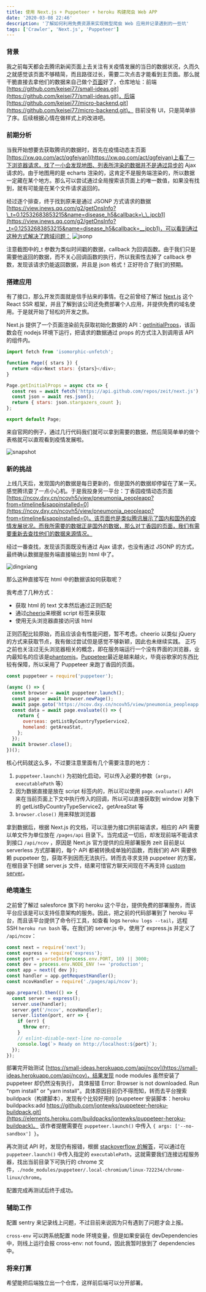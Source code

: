 ```yaml
---
title: 使用 Next.js + Puppeteer + heroku 构建爬虫 Web APP
date: '2020-03-08 22:46'
description: '了解如何利用免费资源来实现微型爬虫 Web 应用并记录遇到的一些坑'
tags: ['Crawler', 'Next.js', 'Puppeteer']
---
```


### 背景

我之前每天都会去腾讯新闻页面上去关注有关疫情发展的当日的数据状况，久而久之就感觉该页面不够精简，而且路径过长，需要二次点击才能看到主页面。那么就干脆直接去拿他们的数据来自己做个[页面](https://keisei.now.sh/)好了，仓库地址：前端[https://github.com/keisei77/small-ideas.git](https://github.com/keisei77/small-ideas.git)，后端[https://github.com/keisei77/micro-backend.git](https://github.com/keisei77/micro-backend.git)。
目前没有 UI，只是简单排了序。后续根据心情在做样式上的改进吧。

### 前期分析

当我开始想要去获取腾讯的数据时，首先在疫情动态主页面[https://xw.qq.com/act/qgfeiyan](https://xw.qq.com/act/qgfeiyan)上看了一下浏览器请求，找了一小会发现地图、列表所渲染的数据并不是通过异步的 Ajax 请求的。由于地图用的是 echarts 渲染的，这肯定不是服务端渲染的，所以数据一定藏在某个地方。那么可以尝试通过全局搜索该页面上的唯一数值，如果没有找到，就有可能是在某个文件请求返回的。

经过逐个排查，终于找到原来是通过 JSONP 方式请求的数据[https://view.inews.qq.com/g2/getOnsInfo?\_t=0.12532683853215&name=disease_h5&callback=\_\_jpcb1](https://view.inews.qq.com/g2/getOnsInfo?_t=0.12532683853215&name=disease_h5&callback=__jpcb1)，可以看到通过这种方式解决了跨域问题：
![jsonp](jsonp.png)

注意截图中的\_t 参数为类似时间戳的数据，callback 为回调函数。由于我们只是需要他返回的数据，而不关心回调函数的执行，所以我索性去掉了 callback 参数，发现该请求仍能返回数据，并且是 json 格式！正好符合了我们的预期。

### 搭建应用

有了接口，那么开发页面就是信手拈来的事情。在之前曾经了解过 [Next.js](https://nextjs.org/) 这个 React SSR 框架，并且了解到该公司还免费部署个人应用，并提供免费的域名使用。于是就开始了轻松的开发之旅。

Next.js 提供了一个页面渲染前先获取初始化数据的 API：[getInitialProps](https://nextjs.org/docs/api-reference/data-fetching/getInitialProps)，该函数会在 nodejs 环境下运行，把请求的数据通过 props 的方式注入到调用该 API 的组件内。

```javascript
import fetch from 'isomorphic-unfetch';

function Page({ stars }) {
  return <div>Next stars: {stars}</div>;
}

Page.getInitialProps = async ctx => {
  const res = await fetch('https://api.github.com/repos/zeit/next.js');
  const json = await res.json();
  return { stars: json.stargazers_count };
};

export default Page;
```

来自官网的例子，通过几行代码我们就可以拿到需要的数据，然后简简单单的做个表格就可以直观看到疫情发展啦。

![snapshot](snapshot.png)

### 新的挑战

上线几天后，发现国内的数据是每日更新的，但是国外的数据却停留在了某一天。感觉腾讯耍了一点小心机。于是我投身另一平台：丁香园疫情动态页面[https://ncov.dxy.cn/ncovh5/view/pneumonia_peopleapp?from=timeline&isappinstalled=0](https://ncov.dxy.cn/ncovh5/view/pneumonia_peopleapp?from=timeline&isappinstalled=0)。该页面也是类似腾讯展示了国内和国外的疫情发展状况。而我所需要的数据正是国外的数据，那么对丁香园的页面，我们有需要重新去查找他们的数据来源情况。

经过一番查找，发现该页面既没有通过 Ajax 请求，也没有通过 JSONP 的方式，最终确认数据是服务端直接输出到 html 中了。

![dingxiang](dingxiang.png)

那么这种直接写在 html 中的数据该如何获取呢？

我考虑了几种方式：

- 获取 html 的 text 文本然后通过正则匹配
- 通过[cheerio](https://github.com/cheeriojs/cheerio)来根据 script 标签来获取
- 使用无头浏览器直接访问该 html

正则匹配比较原始，而且应该会有性能问题，暂不考虑。cheerio 以类似 jQuery 的方式来获取节点，我有做过尝试但是感觉不够新颖，因此也未继续实践。
正巧之前也关注过无头浏览器相关的概念，即在服务端运行一个没有界面的浏览器，业内最知名的应该是[phantomjs](https://phantomjs.org/)。[Puppeteer](https://pptr.dev/)最近是越来越火，毕竟谷歌家的东西比较有保障，所以采用了 Puppeteer 来跑丁香园的页面。

```javascript
const puppeteer = require('puppeteer');

(async () => {
  const browser = await puppeteer.launch();
  const page = await browser.newPage();
  await page.goto('https://ncov.dxy.cn/ncovh5/view/pneumonia_peopleapp');
  const data = await page.evaluate(() => {
    return {
      overseas: getListByCountryTypeService2,
      homeland: getAreaStat,
    };
  });
  await browser.close();
})();
```

核心代码就这么多，不过要注意里面有几个需要注意的地方：

1. `puppeteer.launch()` 为初始化启动，可以传入必要的参数（`args`，`executablePath` 等）
2. 因为数据直接是放在 script 标签内的，所以可以使用 `page.evaluate()` API 来在当前页面上下文中执行传入的回调，所以可以直接获取到 window 对象下的 getListByCountryTypeService2，getAreaStat 等
3. `browser.close()` 用来释放浏览器

拿到数据后，根据 Next.js 的文档，可以注册为接口供前端请求，相应的 API 需要以单文件为单位放在 `/pages/api` 目录下。当完成这一切后，却发现前端不能请求到接口 `/api/ncov` ，原因是 Next.js 官方提供的应用部署服务 zeit 目前是以 serverless 方式部署的，每个 API 都被转换成单独的函数，而我们的 API 需要依赖 puppeteer 包，获取不到因而无法执行。转而去寻求支持 puppeteer 的方案，在根目录下创建 server.js 文件，结果可惜官方聊天间现在不再支持 [custom server](https://spectrum.chat/zeit/general/next-js-custom-server-now-v2-deployments~ebd1f14e-cacb-48cb-9df1-97b4ceca6b87?m=MTU2Nzk1NjI2ODY2NQ==)。

### 绝境逢生

之前曾了解过 salesforce 旗下的 heroku 这个平台，提供免费的部署服务，而该平台应该是可以支持任意架构的服务。因此，把之前的代码部署到了 heroku 平台，而且该平台提供了命令行工具，如查看 logs `heroku logs --tail`，远程 SSH `heroku run bash` 等。在我们的 server.js 中，使用了 express.js 并定义了 `/api/ncov`：

```javascript
const next = require('next');
const express = require('express');
const port = parseInt(process.env.PORT, 10) || 3000;
const dev = process.env.NODE_ENV !== 'production';
const app = next({ dev });
const handler = app.getRequestHandler();
const ncovHandler = require('./pages/api/ncov');

app.prepare().then(() => {
  const server = express();
  server.use(handler);
  server.get('/ncov', ncovHandler);
  server.listen(port, err => {
    if (err) {
      throw err;
    }
    // eslint-disable-next-line no-console
    console.log(`> Ready on http://localhost:${port}`);
  });
});
```

部署完开始测试 [https://small-ideas.herokuapp.com/api/ncov](https://small-ideas.herokuapp.com/api/ncov)，结果发现 node modules 虽然安装了 puppeteer 却仍然没有执行， 具体报错 Error: Browser is not downloaded. Run "npm install" or "yarn install"。具体原因目前仍不得而知，转而去平台搜索 buildpack（构建脚本），发现有个比较好用的 [puppeteer 安装脚本：heroku buildpacks:add https://github.com/jontewks/puppeteer-heroku-buildpack.git](https://elements.heroku.com/buildpacks/jontewks/puppeteer-heroku-buildpack)。
该作者提醒需要在 `puppeteer.launch()` 中传入 `{ args: ['--no-sandbox'] }`。

再次测试 API 时，发现仍有报错，根据 [stackoverflow 的解答](https://stackoverflow.com/questions/53997175/puppeteer-error-chromium-revision-is-not-downloaded)，可以通过在`puppeteer.launch()` 中传入指定的 `executablePath`，这就需要我们连接远程服务器，找出当前目录下可执行的 chrome 文件，`./node_modules/puppeteer/.local-chromium/linux-722234/chrome-linux/chrome`。

配置完成再测试后终于成功。

### 辅助工作

配置 sentry 来记录线上问题，不过目前来说因为只有遇到了问题才会上报。

`cross-env` 可以跨系统配置 node 环境变量，但是如果安装在 devDependencies 中，则线上运行会报 cross-env: not found，因此我暂时放到了 dependencies 中。

### 将来打算

希望能把后端独立出一个仓库，这样前后端可以分开部署。
